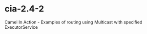 cia-2.4-2
=========

Camel In Action - Examples of routing using Multicast with specified ExecutorService